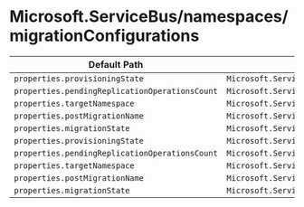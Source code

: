 # Microsoft.ServiceBus/namespaces/migrationConfigurations

| Default Path | Alias |
|---|---|
| `properties.provisioningState` | `Microsoft.ServiceBus/namespaces/migrationConfigurations/provisioningState` |
| `properties.pendingReplicationOperationsCount` | `Microsoft.ServiceBus/namespaces/migrationConfigurations/pendingReplicationOperationsCount` |
| `properties.targetNamespace` | `Microsoft.ServiceBus/namespaces/migrationConfigurations/targetNamespace` |
| `properties.postMigrationName` | `Microsoft.ServiceBus/namespaces/migrationConfigurations/postMigrationName` |
| `properties.migrationState` | `Microsoft.ServiceBus/namespaces/migrationConfigurations/migrationState` |
| `properties.provisioningState` | `Microsoft.ServiceBus/namespaces/migrationConfigurations/$default.provisioningState` |
| `properties.pendingReplicationOperationsCount` | `Microsoft.ServiceBus/namespaces/migrationConfigurations/$default.pendingReplicationOperationsCount` |
| `properties.targetNamespace` | `Microsoft.ServiceBus/namespaces/migrationConfigurations/$default.targetNamespace` |
| `properties.postMigrationName` | `Microsoft.ServiceBus/namespaces/migrationConfigurations/$default.postMigrationName` |
| `properties.migrationState` | `Microsoft.ServiceBus/namespaces/migrationConfigurations/$default.migrationState` |

